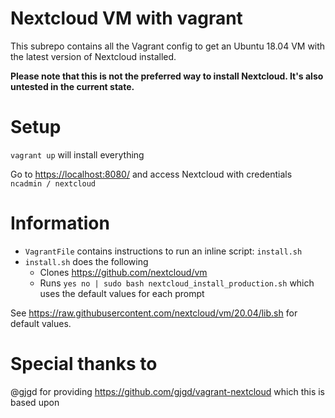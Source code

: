 # Nextcloud VM with vagrant
This subrepo contains all the Vagrant config to get an Ubuntu 18.04 VM with the latest version of Nextcloud installed.

**Please note that this is not the preferred way to install Nextcloud. It's also untested in the current state.**

# Setup
`vagrant up` will install everything

Go to [https://localhost:8080/](https://localhost:8080/) and access Nextcloud with credentials `ncadmin / nextcloud`

# Information
- `VagrantFile` contains instructions to run an inline script: `install.sh`
- `install.sh` does the following
    - Clones https://github.com/nextcloud/vm
    - Runs `yes no | sudo bash nextcloud_install_production.sh` which uses the default values for each prompt

See https://raw.githubusercontent.com/nextcloud/vm/20.04/lib.sh for default values.

# Special thanks to
@gjgd for providing https://github.com/gjgd/vagrant-nextcloud which this is based upon

